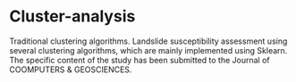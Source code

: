 # Cluster-analysis
Traditional clustering algorithms. 
Landslide susceptibility assessment using several clustering algorithms, which are mainly implemented using  Sklearn. 
The specific content of the study has been submitted to the Journal of COOMPUTERS & GEOSCIENCES.

